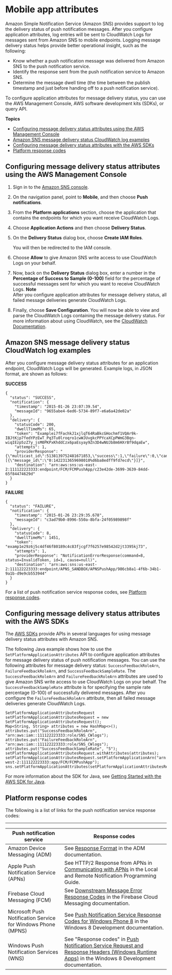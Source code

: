 # Mobile app attributes<a name="sns-msg-status"></a>

Amazon Simple Notification Service \(Amazon SNS\) provides support to log the delivery status of push notification messages\. After you configure application attributes, log entries will be sent to CloudWatch Logs for messages sent from Amazon SNS to mobile endpoints\. Logging message delivery status helps provide better operational insight, such as the following: 
+ Know whether a push notification message was delivered from Amazon SNS to the push notification service\.
+ Identify the response sent from the push notification service to Amazon SNS\.
+ Determine the message dwell time \(the time between the publish timestamp and just before handing off to a push notification service\)\.

 To configure application attributes for message delivery status, you can use the AWS Management Console, AWS software development kits \(SDKs\), or query API\. 

**Topics**
+ [Configuring message delivery status attributes using the AWS Management Console](#sns-msg-console)
+ [Amazon SNS message delivery status CloudWatch log examples](#sns-msg-examples)
+ [Configuring message delivery status attributes with the AWS SDKs](#sns-msg-sdk)
+ [Platform response codes](#platform-returncodes)

## Configuring message delivery status attributes using the AWS Management Console<a name="sns-msg-console"></a>

1. Sign in to the [Amazon SNS console](https://console.aws.amazon.com/sns/home)\.

1. On the navigation panel, point to **Mobile**, and then choose **Push notifications**\.

1. From the **Platform applications** section, choose the application that contains the endpoints for which you want receive CloudWatch Logs\.

1. Choose **Application Actions** and then choose **Delivery Status**\.

1. On the **Delivery Status** dialog box, choose **Create IAM Roles**\.

   You will then be redirected to the IAM console\.

1. Choose **Allow** to give Amazon SNS write access to use CloudWatch Logs on your behalf\.

1. Now, back on the **Delivery Status** dialog box, enter a number in the **Percentage of Success to Sample \(0\-100\)** field for the percentage of successful messages sent for which you want to receive CloudWatch Logs\.
**Note**  
After you configure application attributes for message delivery status, all failed message deliveries generate CloudWatch Logs\.

1. Finally, choose **Save Configuration**\. You will now be able to view and parse the CloudWatch Logs containing the message delivery status\. For more information about using CloudWatch, see the [CloudWatch Documentation](https://aws.amazon.com/documentation/cloudwatch)\.

## Amazon SNS message delivery status CloudWatch log examples<a name="sns-msg-examples"></a>

After you configure message delivery status attributes for an application endpoint, CloudWatch Logs will be generated\. Example logs, in JSON format, are shown as follows:

**SUCCESS**

```
{
  "status": "SUCCESS",
  "notification": {
    "timestamp": "2015-01-26 23:07:39.54",
    "messageId": "9655abe4-6ed6-5734-89f7-e6a6a42de02a"
  },
  "delivery": {
    "statusCode": 200,
    "dwellTimeMs": 65,
    "token": "Examplei7fFachkJ1xjlqT64RaBkcGHochmf1VQAr9k-IBJtKjp7fedYPzEwT_Pq3Tu0lroqro1cwWJUvgkcPPYcaXCpPWmG3Bqn-wiqIEzp5zZ7y_jsM0PKPxKhddCzx6paEsyay9Zn3D4wNUJb8m6HXrBf9dqaEw",
    "attempts": 1,
    "providerResponse": "{\"multicast_id\":5138139752481671853,\"success\":1,\"failure\":0,\"canonical_ids\":0,\"results\":[{\"message_id\":\"0:1422313659698010%d6ba8edff9fd7ecd\"}]}",
    "destination": "arn:aws:sns:us-east-2:111122223333:endpoint/FCM/FCMPushApp/c23e42de-3699-3639-84dd-65f84474629d"
  }
}
```

**FAILURE**

```
{
  "status": "FAILURE",
  "notification": {
    "timestamp": "2015-01-26 23:29:35.678",
    "messageId": "c3ad79b0-8996-550a-8bfa-24f05989898f"
  },
  "delivery": {
    "statusCode": 8,
    "dwellTimeMs": 1451,
    "token": "examp1e29z6j5c4df46f80189c4c83fjcgf7f6257e98542d2jt3395kj73",
    "attempts": 1,
    "providerResponse": "NotificationErrorResponse(command=8, status=InvalidToken, id=1, cause=null)",
    "destination": "arn:aws:sns:us-east-2:111122223333:endpoint/APNS_SANDBOX/APNSPushApp/986cb8a1-4f6b-34b1-9a1b-d9e9cb553944"
  }
}
```

For a list of push notification service response codes, see [Platform response codes](#platform-returncodes)\.

## Configuring message delivery status attributes with the AWS SDKs<a name="sns-msg-sdk"></a>

The [AWS SDKs](https://aws.amazon.com/tools/) provide APIs in several languages for using message delivery status attributes with Amazon SNS\. 

The following Java example shows how to use the `SetPlatformApplicationAttributes` API to configure application attributes for message delivery status of push notification messages\. You can use the following attributes for message delivery status: `SuccessFeedbackRoleArn`, `FailureFeedbackRoleArn`, and `SuccessFeedbackSampleRate`\. The `SuccessFeedbackRoleArn` and `FailureFeedbackRoleArn` attributes are used to give Amazon SNS write access to use CloudWatch Logs on your behalf\. The `SuccessFeedbackSampleRate` attribute is for specifying the sample rate percentage \(0\-100\) of successfully delivered messages\. After you configure the `FailureFeedbackRoleArn` attribute, then all failed message deliveries generate CloudWatch Logs\. 

```
SetPlatformApplicationAttributesRequest setPlatformApplicationAttributesRequest = new SetPlatformApplicationAttributesRequest();
Map<String, String> attributes = new HashMap<>();
attributes.put("SuccessFeedbackRoleArn", "arn:aws:iam::111122223333:role/SNS_CWlogs");
attributes.put("FailureFeedbackRoleArn", "arn:aws:iam::111122223333:role/SNS_CWlogs");
attributes.put("SuccessFeedbackSampleRate", "5");
setPlatformApplicationAttributesRequest.withAttributes(attributes);
setPlatformApplicationAttributesRequest.setPlatformApplicationArn("arn:aws:sns:us-west-2:111122223333:app/FCM/FCMPushApp");
sns.setPlatformApplicationAttributes(setPlatformApplicationAttributesRequest);
```

For more information about the SDK for Java, see [Getting Started with the AWS SDK for Java](https://docs.aws.amazon.com/sdk-for-java/latest/developer-guide/get-started.html)\.

## Platform response codes<a name="platform-returncodes"></a>

The following is a list of links for the push notification service response codes:


****  

| Push notification service | Response codes | 
| --- | --- | 
| Amazon Device Messaging \(ADM\) | See [Response Format](https://developer.amazon.com/docs/adm/send-message.html#response-format) in the ADM documentation\. | 
| Apple Push Notification Service \(APNs\) | See HTTP/2 Response from APNs in [Communicating with APNs](https://developer.apple.com/library/archive/documentation/NetworkingInternet/Conceptual/RemoteNotificationsPG/CommunicatingwithAPNs.html#/apple_ref/doc/uid/TP40008194-CH11-SW1) in the Local and Remote Notification Programming Guide\. | 
| Firebase Cloud Messaging \(FCM\) | See [Downstream Message Error Response Codes](https://firebase.google.com/docs/cloud-messaging/http-server-ref#error-codes) in the Firebase Cloud Messaging documentation\. | 
| Microsoft Push Notification Service for Windows Phone \(MPNS\) | See [Push Notification Service Response Codes for Windows Phone 8](https://msdn.microsoft.com/en-us/library/windows/apps/ff941100%28v=vs.105%29.aspx#BKMK_PushNotificationServiceResponseCodes) in the Windows 8 Development documentation\. | 
| Windows Push Notification Services \(WNS\) | See "Response codes" in [Push Notification Service Request and Response Headers \(Windows Runtime Apps\)](https://msdn.microsoft.com/en-us/library/windows/apps/hh465435.aspx) in the Windows 8 Development documentation\. | 